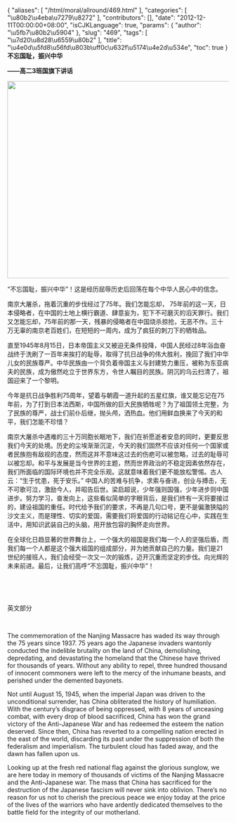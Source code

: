 {
    "aliases": [
        "/html/moral/allround/469.html"
    ],
    "categories": [
        "\u80b2\u4eba\u7279\u8272"
    ],
    "contributors": [],
    "date": "2012-12-11T00:00:00+08:00",
    "isCJKLanguage": true,
    "params": {
        "author": "\u5fb7\u80b2\u5904"
    },
    "slug": "469",
    "tags": [
        "\u7d20\u8d28\u6559\u80b2"
    ],
    "title": "\u4e0d\u5fd8\u56fd\u803b\uff0c\u632f\u5174\u4e2d\u534e",
    "toc": true
}
**不忘国耻，振兴中华**

**——高二****3****班国旗下讲话**

**<img
    src="https://cdn.tfls.online/mirror/full/31caf0de7199344eb96b8138a7fb2b1daf8cd621.jpg"
    style="display:block;margin-left:auto;margin-right:auto;"
    decoding="async"
    fetchpriority="auto"
    loading="lazy"
    height="449"
    width="600"
/>**

“不忘国耻，振兴中华”！这是经历屈辱历史后回荡在每个中华人民心中的信念。

南京大屠杀，拖着沉重的步伐经过了75年。我们怎能忘却， 75年前的这一天，日本侵略者，在中国的土地上横行霸道、肆意妄为，犯下不可磨灭的滔天罪行。我们又怎能忘却，75年前的那一天，残暴的侵略者在中国烧杀掠抢，无恶不作。三十万无辜的南京老百姓们，在短短的一周内，成为了疯狂的刺刀下的牺牲品。

直至1945年8月15日，日本帝国主义又被迫无条件投降，中国人民经过8年浴血奋战终于洗刷了一百年来挨打的耻辱，取得了抗日战争的伟大胜利，挽回了我们中华儿女的民族尊严。中华民族由一个背负着帝国主义与封建势力重压，被称为东亚病夫的民族，成为傲然屹立于世界东方，令世人瞩目的民族。阴沉的乌云扫清了，祖国迎来了一个黎明。

今年是抗日战争胜利75周年，望着与朝霞一道升起的五星红旗，谁又能忘记在75年前，为了打到日本法西斯，中国所做的巨大民族牺牲呢？为了祖国领土完整，为了民族的尊严，战士们前仆后继，抛头颅，洒热血。他们用鲜血换来了今天的和平，我们怎能不珍惜？

南京大屠杀中遇难的三十万同胞长眠地下，我们在祈愿逝者安息的同时，更要反思我们今天的处境。历史的尘埃渐渐沉淀，今天的我们固然不应该对任何一个国家或者民族抱有敌视的态度，然而这并不意味这过去的伤疤可以被忽略，过去的耻辱可以被忘却。和平与发展是当今世界的主题，然而世界政治的不稳定因素依然存在，我们所面临的国际环境也并不完全乐观。这就意味着我们更不能放松警惕。古人云：“生于忧患，死于安乐。” 中国人的苦难与抗争，求索与奋进，创业与搏击，无不可歌可泣，激励今人，并昭告后世。梁启超说，少年强则国强，少年进步则中国进步。努力学习，奋发向上，这些看似简单的字眼背后，是我们终有一天将要接过的，建设祖国的重任。时代给予我们的要求，不再是几句口号，更不是偏激狭隘的沙文主义，而是理性、切实的爱国，需要我们将爱国的行动铭记在心中，实践在生活中，用知识武装自己的头脑，用开放包容的胸怀走向世界。

在全球化日趋显著的世界舞台上，一个强大的祖国是我们每一个人的坚强后盾，而我们每一个人都是这个强大祖国的组成部分，并为她贡献自己的力量。我们是21世纪的接班人，我们会经受一次又一次的锻炼，迈开沉重而坚定的步伐。向光辉的未来前进。最后，让我们高呼“不忘国耻，振兴中华”！

 

 

英文部分

 

The commemoration of the Nanjing Massacre has waded its way through the 75 years since 1937. 75 years ago the Japanese invaders wantonly conducted the indelible brutality on the land of China, demolishing, depredating, and devastating the homeland that the Chinese have thrived for thousands of years. Without any ability to repel, three hundred thousand of innocent commoners were left to the mercy of the inhumane beasts, and perished under the demented bayonets. 

Not until August 15, 1945, when the imperial Japan was driven to the unconditional surrender, has China obliterated the history of humiliation. With the century’s disgrace of being oppressed, with 8 years of unceasing combat, with every drop of blood sacrificed, China has won the grand victory of the Anti-Japanese War and has redeemed the esteem the nation deserved. Since then, China has reverted to a compelling nation erected in the east of the world, discarding its past under the suppression of both the federalism and imperialism. The turbulent cloud has faded away, and the dawn has fallen upon us. 

Looking up at the fresh red national flag against the glorious sunglow, we are here today in memory of thousands of victims of the Nanjing Massacre and the Anti-Japanese war. The mass that China has sacrificed for the destruction of the Japanese fascism will never sink into oblivion. There’s no reason for us not to cherish the precious peace we enjoy today at the price of the lives of the warriors who have ardently dedicated themselves to the battle field for the integrity of our motherland. 

